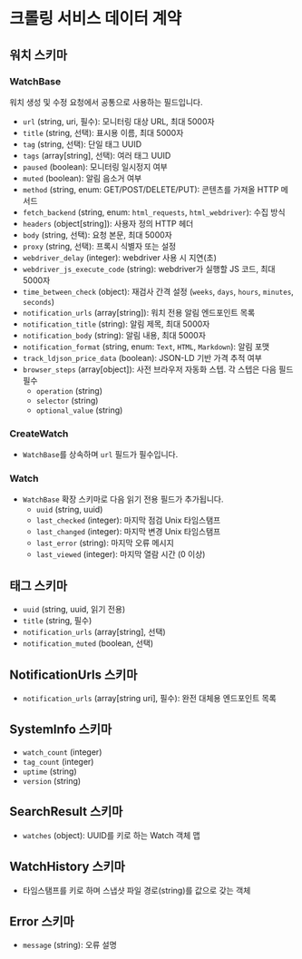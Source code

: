 # 크롤링 서비스 데이터 계약

## 워치 스키마

### WatchBase
워치 생성 및 수정 요청에서 공통으로 사용하는 필드입니다.
- `url` (string, uri, 필수): 모니터링 대상 URL, 최대 5000자
- `title` (string, 선택): 표시용 이름, 최대 5000자
- `tag` (string, 선택): 단일 태그 UUID
- `tags` (array[string], 선택): 여러 태그 UUID
- `paused` (boolean): 모니터링 일시정지 여부
- `muted` (boolean): 알림 음소거 여부
- `method` (string, enum: GET/POST/DELETE/PUT): 콘텐츠를 가져올 HTTP 메서드
- `fetch_backend` (string, enum: `html_requests`, `html_webdriver`): 수집 방식
- `headers` (object[string]): 사용자 정의 HTTP 헤더
- `body` (string, 선택): 요청 본문, 최대 5000자
- `proxy` (string, 선택): 프록시 식별자 또는 설정
- `webdriver_delay` (integer): webdriver 사용 시 지연(초)
- `webdriver_js_execute_code` (string): webdriver가 실행할 JS 코드, 최대 5000자
- `time_between_check` (object): 재검사 간격 설정 (`weeks`, `days`, `hours`, `minutes`, `seconds`)
- `notification_urls` (array[string]): 워치 전용 알림 엔드포인트 목록
- `notification_title` (string): 알림 제목, 최대 5000자
- `notification_body` (string): 알림 내용, 최대 5000자
- `notification_format` (string, enum: `Text`, `HTML`, `Markdown`): 알림 포맷
- `track_ldjson_price_data` (boolean): JSON-LD 기반 가격 추적 여부
- `browser_steps` (array[object]): 사전 브라우저 자동화 스텝. 각 스텝은 다음 필드 필수
  - `operation` (string)
  - `selector` (string)
  - `optional_value` (string)

### CreateWatch
- `WatchBase`를 상속하며 `url` 필드가 필수입니다.

### Watch
- `WatchBase` 확장 스키마로 다음 읽기 전용 필드가 추가됩니다.
  - `uuid` (string, uuid)
  - `last_checked` (integer): 마지막 점검 Unix 타임스탬프
  - `last_changed` (integer): 마지막 변경 Unix 타임스탬프
  - `last_error` (string): 마지막 오류 메시지
  - `last_viewed` (integer): 마지막 열람 시간 (0 이상)

## 태그 스키마
- `uuid` (string, uuid, 읽기 전용)
- `title` (string, 필수)
- `notification_urls` (array[string], 선택)
- `notification_muted` (boolean, 선택)

## NotificationUrls 스키마
- `notification_urls` (array[string uri], 필수): 완전 대체용 엔드포인트 목록

## SystemInfo 스키마
- `watch_count` (integer)
- `tag_count` (integer)
- `uptime` (string)
- `version` (string)

## SearchResult 스키마
- `watches` (object): UUID를 키로 하는 Watch 객체 맵

## WatchHistory 스키마
- 타임스탬프를 키로 하며 스냅샷 파일 경로(string)를 값으로 갖는 객체

## Error 스키마
- `message` (string): 오류 설명
